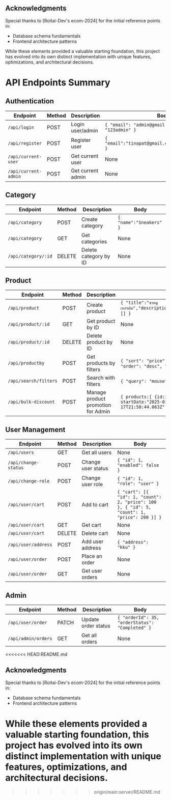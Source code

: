 ## Acknowledgments

Special thanks to [Roitai-Dev's ecom-2024] for the initial reference points in:
- Database schema fundamentals
- Frontend architecture patterns

While these elements provided a valuable starting foundation, this project has evolved into its own distinct implementation with unique features, optimizations, and architectural decisions.

# API Endpoints Summary

## Authentication

| Endpoint                            | Method | Description        | Body                                                 |
|-------------------------------------|--------|--------------------|------------------------------------------------------|
| `/api/login`                        | POST   | Login user/admin         | `{ "email": "admin@gmail.com", "password": "123admin" }`         |
| `/api/register`                     | POST   | Register user      | `{ "email":"tinapat@gmail.com","password":"1234" }`         |
| `/api/current-user`                 | POST   | Get current user   | None                                                 |
| `/api/current-admin`                | POST   | Get current admin  | None                                                 |

## Category

| Endpoint                            | Method | Description            | Body                        |
|-------------------------------------|--------|------------------------|-----------------------------|
| `/api/category`                     | POST   | Create category         | `{ "name":"Sneakers" }`       |
| `/api/category`                     | GET    | Get categories          | None                        |
| `/api/category/:id`                 | DELETE | Delete category by ID   | None                        |

## Product

| Endpoint                            | Method | Description            | Body                                                                                  |
|-------------------------------------|--------|------------------------|---------------------------------------------------------------------------------------|
| `/api/product`                      | POST   | Create product          | `{ "title":"ขาหมูเยอรมัน","description":"desc","price":250,"quantity":100,"categoryId":3,"images":[] }` |
| `/api/product/:id`                  | GET    | Get product by ID       | None                                                                                  |
| `/api/product/:id`                  | DELETE | Delete product by ID    | None                                                                                  |
| `/api/productby`                    | POST   | Get products by filters | `{ "sort": "price", "order": "asc", "limit": 2 }` or `{ "sort": "quantity", "order": "desc", "limit": 2 }` |
| `/api/search/filters`               | POST   | Search with filters     | `{ "query": "mouse" }`, `{ "price": [100, 600] }`, or `{ "category": [1, 2] }`        |
| `/api/bulk-discount`               | POST   | Manage product promotion for Admin     | `{ products:[ {id:1, title:test ,... images:[]}, {..} ], amount:0, startDate:"2025-01-17T21:58:44.063Z", endDate: "2025-01-17T21:58:44.063Z",description: "", isPromotion: true }`        |

## User Management

| Endpoint                            | Method | Description               | Body                                                       |
|-------------------------------------|--------|---------------------------|------------------------------------------------------------|
| `/api/users`                        | GET    | Get all users             | None                                                       |
| `/api/change-status`                | POST   | Change user status        | `{ "id": 1, "enabled": false }`                            |
| `/api/change-role`                  | POST   | Change user role          | `{ "id": 1, "role": "user" }`                              |
| `/api/user/cart`                    | POST   | Add to cart               | `{ "cart": [{ "id": 1, "count": 2, "price": 100 }, { "id": 5, "count": 1, "price": 200 }] }` |
| `/api/user/cart`                    | GET    | Get cart                  | None                                                       |
| `/api/user/cart`                    | DELETE | Delete cart               | None                                                       |
| `/api/user/address`                 | POST   | Add user address          | `{ "address": "kku" }`                                   |
| `/api/user/order`                   | POST   | Place an order            | None                                                       |
| `/api/user/order`                   | GET    | Get user orders           | None                                                       |

## Admin

| Endpoint                            | Method | Description               | Body                              |
|-------------------------------------|--------|---------------------------|-----------------------------------|
| `/api/user/order`                   | PATCH    | Update order status        | `{ "orderId": 35, "orderStatus": "Completed" }` |
| `/api/admin/orders`                 | GET    | Get all orders             | None                              |
<<<<<<< HEAD:README.md


## Acknowledgments

Special thanks to [Roitai-Dev's ecom-2024] for the initial reference points in:
- Database schema fundamentals
- Frontend architecture patterns

While these elements provided a valuable starting foundation, this project has evolved into its own distinct implementation with unique features, optimizations, and architectural decisions.
=======
>>>>>>> origin/main:server/README.md
